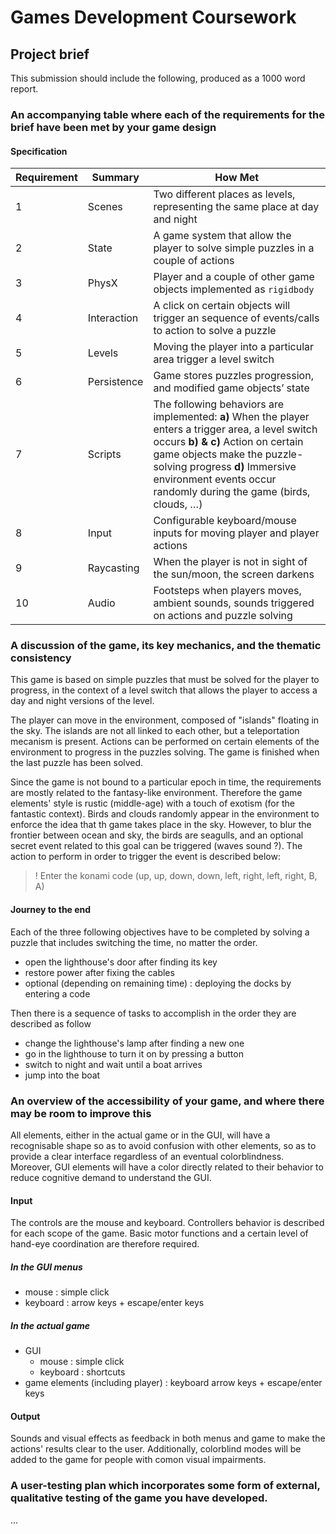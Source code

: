 # Games Development Coursework

## Project brief

This submission should include the following, produced as a 1000 word report.

### An accompanying table where each of the requirements for the brief have been met by your game design

#### Specification

| Requirement | Summary     | How Met                                                      |
| ----------- | ----------- | ------------------------------------------------------------ |
| 1           | Scenes      | Two different places as levels, representing the same place at day and night |
| 2           | State       | A game system that allow the player to solve simple puzzles in a couple of actions |
| 3           | PhysX       | Player and a couple of other game objects implemented as `rigidbody` |
| 4           | Interaction | A click on certain objects will trigger an sequence of events/calls to action to solve a puzzle |
| 5           | Levels      | Moving the player into a particular area trigger a level switch |
| 6           | Persistence | Game stores puzzles progression, and modified game objects’ state |
| 7           | Scripts     | The following behaviors are implemented: **a)** When the player enters a trigger area, a level switch occurs **b) & c)** Action on certain game objects make the puzzle-solving progress **d)** Immersive environment events occur randomly during the game (birds, clouds, …) |
| 8           | Input       | Configurable keyboard/mouse inputs for moving player and player actions |
| 9           | Raycasting  | When the player is not in sight of the sun/moon, the screen darkens |
| 10          | Audio       | Footsteps when players moves, ambient sounds, sounds triggered on actions and puzzle solving |

### A discussion of the game, its key mechanics, and the thematic consistency

This game is based on simple puzzles that must be solved for the player to progress, in the context of a level switch that allows the player to access a day and night versions of the level.

The player can move in the environment, composed of "islands" floating in the sky. The islands are not all linked to each other, but a teleportation mecanism is present. Actions can be performed on certain elements of the environment to progress in the puzzles solving. The game is finished when the last puzzle has been solved.

Since the game is not bound to a particular epoch in time, the requirements are mostly related to the fantasy-like environment. Therefore the game elements' style is rustic (middle-age) with a touch of exotism (for the fantastic context). Birds and clouds randomly appear in the environment to enforce the idea that th game takes place in the sky. However, to blur the frontier between ocean and sky, the birds are seagulls, and an optional secret event related to this goal can be triggered (waves sound ?). The action to perform in order to trigger the event is described below:
>! Enter the konami code (up, up, down, down, left, right, left, right, B, A)

#### Journey to the end

Each of the three following objectives have to be completed by solving a puzzle that includes switching the time, no matter the order.
- open the lighthouse's door after finding its key
- restore power after fixing the cables
- optional (depending on remaining time) : deploying the docks by entering a code

Then there is a sequence of tasks to accomplish in the order they are described as follow
- change the lighthouse's lamp after finding a new one
- go in the lighthouse to turn it on by pressing a button
- switch to night and wait until a boat arrives
- jump into the boat

### An overview of the accessibility of your game, and where there may be room to improve this

All elements, either in the actual game or in the GUI, will have a recognisable shape so as to avoid confusion with other elements, so as to provide a clear interface regardless of an eventual colorblindness.
Moreover, GUI elements will have a color directly related to their behavior to reduce cognitive demand to understand the GUI.

#### Input

The controls are the mouse and keyboard. Controllers behavior is described for each scope of the game. Basic motor functions and a certain level of hand-eye coordination are therefore required.

##### In the GUI menus

- mouse : simple click
- keyboard : arrow keys + escape/enter keys

##### In the actual game

- GUI
  - mouse : simple click
  - keyboard : shortcuts
- game elements (including player) : keyboard arrow keys + escape/enter keys

#### Output

Sounds and visual effects as feedback in both menus and game to make the actions' results clear to the user.
Additionally, colorblind modes will be added to the game for people with comon visual impairments.

### A user-testing plan which incorporates some form of external, qualitative testing of the game you have developed.

...